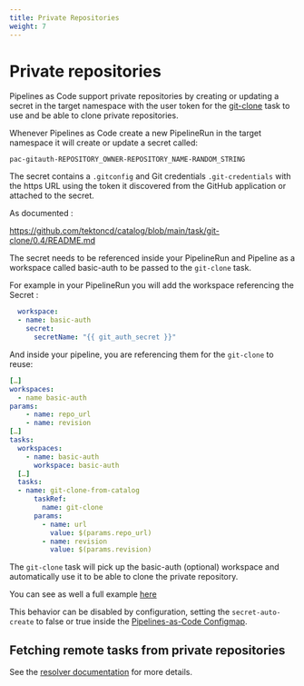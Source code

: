 ```yaml
---
title: Private Repositories
weight: 7
---
```

# Private repositories

Pipelines as Code support private repositories by creating or updating a secret
in the target namespace with the user token for the
[git-clone](https://github.com/tektoncd/catalog/blob/main/task/git-clone) task
to use and be able to clone private repositories.

Whenever Pipelines as Code create a new PipelineRun in the target namespace it
will create or update a secret called:

`pac-gitauth-REPOSITORY_OWNER-REPOSITORY_NAME-RANDOM_STRING`

The secret contains a `.gitconfig` and Git credentials `.git-credentials` with
the https URL using the token it discovered from the GitHub application or
attached to the secret.

As documented :

<https://github.com/tektoncd/catalog/blob/main/task/git-clone/0.4/README.md>

The secret needs to be referenced inside your PipelineRun and Pipeline as a
workspace called basic-auth to be passed to the `git-clone` task.

For example in your PipelineRun you will add the workspace referencing the
Secret :

```yaml
  workspace:
  - name: basic-auth
    secret:
      secretName: "{{ git_auth_secret }}"
```

And inside your pipeline, you are referencing them for the `git-clone` to reuse:

```yaml
[…]
workspaces:
  - name basic-auth
params:
    - name: repo_url
    - name: revision
[…]
tasks:
  workspaces:
    - name: basic-auth
      workspace: basic-auth
  […]
  tasks:
  - name: git-clone-from-catalog
      taskRef:
        name: git-clone
      params:
        - name: url
          value: $(params.repo_url)
        - name: revision
          value: $(params.revision)
```

The `git-clone` task will pick up the basic-auth (optional) workspace and
automatically use it to be able to clone the private repository.

You can see as well a full example [here](https://github.com/openshift-pipelines/pipelines-as-code/blob/main/test/testdata/pipelinerun_git_clone_private.yaml)

This behavior can be disabled by configuration, setting the `secret-auto-create` to false or true
inside the [Pipelines-as-Code Configmap](/docs/install/settings#pipelines-as-code-configuration-settings).

## Fetching remote tasks from private repositories

See the [resolver documentation](../resolver/#remote-http-url-from-a-private-github-repository) for more details.
